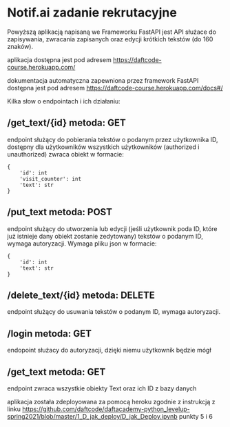 # Notif.ai zadanie rekrutacyjne

Powyższą aplikacją napisaną we Frameworku FastAPI jest API służace do zapisywania, zwracania
zapisanych oraz edycji krótkich tekstów (do 160 znaków). 
 

aplikacja dostępna jest pod adresem https://daftcode-course.herokuapp.com/

dokumentacja automatyczna zapewniona przez framework FastAPI dostępna jest pod adresem https://daftcode-course.herokuapp.com/docs#/

Kilka słow o endpointach i ich działaniu:
## /get_text/{id} metoda: GET
endpoint służący do pobierania tekstów o podanym przez użytkownika ID, dostępny dla użytkowników wszystkich użytkowników (authorized i unauthorized)
zwraca obiekt w formacie:
```
{
    'id': int
    'visit_counter': int
    'text': str
}
```

## /put_text metoda: POST 
endpoint służący do utworzenia lub edycji (jeśli użytkownik poda ID, które już istnieje dany obiekt zostanie zedytowany) 
tekstów o podanym ID, wymaga autoryzacji. Wymaga pliku json w formacie:
```
{
    'id': int
    'text': str
}
```
## /delete_text/{id} metoda: DELETE
endpoint służący do usuwania tekstów o podanym ID, wymaga autoryzacji.

## /login metoda: GET
endopoint służacy do autoryzacji, dzięki niemu użytkownik będzie mógł 

## /get_text metoda: GET
endpoint zwraca wszystkie obiekty Text oraz ich ID z bazy danych

aplikacja została zdeployowana za pomocą heroku zgodnie z instrukcją z linku https://github.com/daftcode/daftacademy-python_levelup-spring2021/blob/master/1_D_jak_deploy/D_jak_Deploy.ipynb punkty 5 i 6
